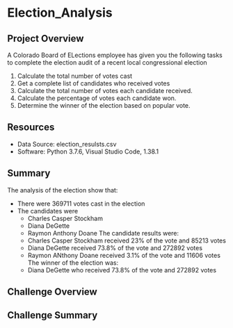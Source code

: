 # Election_Analysis

## Project Overview
A Colorado Board of ELections employee has given you the following tasks to complete the election audit of a recent local congressional election

1. Calculate the total number of votes cast
2. Get a complete list of candidates who received votes
3. Calculate the total number of votes each candidate received.
4. Calculate the percentage of votes each candidate won.
5. Determine the winner of the election based on popular vote.

## Resources
- Data Source: election_resulsts.csv
- Software: Python 3.7.6, Visual Studio Code, 1.38.1

## Summary
The analysis of the election show that:
- There were 369711 votes cast in the election
- The candidates were
  - Charles Casper Stockham
  - Diana DeGette
  - Raymon Anthony Doane
The candidate results were:
  - Charles Casper Stockham received 23% of the vote and 85213 votes
  - Diana DeGette received 73.8% of the vote and 272892 votes
  - Raymon ANthony Doane received 3.1% of the vote and 11606 votes
The winner of the election was:
  - Diana DeGette who received 73.8% of the vote and 272892 votes
  
## Challenge Overview

## Challenge Summary
